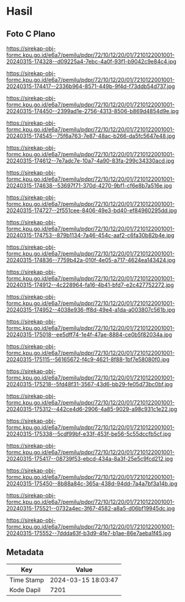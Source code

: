 # Hasil

## Foto C Plano

https://sirekap-obj-formc.kpu.go.id/e6a7/pemilu/pdpr/72/10/12/20/01/7210122001001-20240315-174328--d09225a4-7ebc-4a0f-93f1-b9042c9e84c4.jpg

https://sirekap-obj-formc.kpu.go.id/e6a7/pemilu/pdpr/72/10/12/20/01/7210122001001-20240315-174417--2336b964-8571-449b-9f4d-f73ddb54d737.jpg

https://sirekap-obj-formc.kpu.go.id/e6a7/pemilu/pdpr/72/10/12/20/01/7210122001001-20240315-174450--2399ad1e-2756-4313-8506-b869d4854d9e.jpg

https://sirekap-obj-formc.kpu.go.id/e6a7/pemilu/pdpr/72/10/12/20/01/7210122001001-20240315-174545--75f6a763-7e87-48ac-b266-da5fc5647e48.jpg

https://sirekap-obj-formc.kpu.go.id/e6a7/pemilu/pdpr/72/10/12/20/01/7210122001001-20240315-174612--7e7adc7e-10a7-4a90-83fa-299c34330acd.jpg

https://sirekap-obj-formc.kpu.go.id/e6a7/pemilu/pdpr/72/10/12/20/01/7210122001001-20240315-174638--53697f71-370d-4270-9bf1-cf6e8b7a516e.jpg

https://sirekap-obj-formc.kpu.go.id/e6a7/pemilu/pdpr/72/10/12/20/01/7210122001001-20240315-174727--2f551cee-8406-49e3-bd40-ef84960295dd.jpg

https://sirekap-obj-formc.kpu.go.id/e6a7/pemilu/pdpr/72/10/12/20/01/7210122001001-20240315-174753--879b1134-7a46-454c-aaf2-c6fa30b82b4e.jpg

https://sirekap-obj-formc.kpu.go.id/e6a7/pemilu/pdpr/72/10/12/20/01/7210122001001-20240315-174836--7759b42a-010f-4e05-a717-4624ea143424.jpg

https://sirekap-obj-formc.kpu.go.id/e6a7/pemilu/pdpr/72/10/12/20/01/7210122001001-20240315-174912--4c228964-fa16-4b41-bfd7-e2c427752272.jpg

https://sirekap-obj-formc.kpu.go.id/e6a7/pemilu/pdpr/72/10/12/20/01/7210122001001-20240315-174952--4038e936-ff8d-49e4-a1da-a003807c561b.jpg

https://sirekap-obj-formc.kpu.go.id/e6a7/pemilu/pdpr/72/10/12/20/01/7210122001001-20240315-175018--ee5dff74-1e4f-47ae-8884-ce0b5f82034a.jpg

https://sirekap-obj-formc.kpu.go.id/e6a7/pemilu/pdpr/72/10/12/20/01/7210122001001-20240315-175115--56165672-f4c9-4621-8f88-1bf7e58080f0.jpg

https://sirekap-obj-formc.kpu.go.id/e6a7/pemilu/pdpr/72/10/12/20/01/7210122001001-20240315-175218--5fd48f31-3567-43d6-bb29-fe05d73bc0bf.jpg

https://sirekap-obj-formc.kpu.go.id/e6a7/pemilu/pdpr/72/10/12/20/01/7210122001001-20240315-175312--442ce4d6-2906-4a85-9029-a98c931c1e22.jpg

https://sirekap-obj-formc.kpu.go.id/e6a7/pemilu/pdpr/72/10/12/20/01/7210122001001-20240315-175338--5cdf99bf-e33f-453f-be56-5c55dccfb5cf.jpg

https://sirekap-obj-formc.kpu.go.id/e6a7/pemilu/pdpr/72/10/12/20/01/7210122001001-20240315-175417--08739f53-ebcd-434a-8a3f-25e5c9fcd212.jpg

https://sirekap-obj-formc.kpu.go.id/e6a7/pemilu/pdpr/72/10/12/20/01/7210122001001-20240315-175450--8b88a84c-365a-438d-94dd-7a4a7bf3a14b.jpg

https://sirekap-obj-formc.kpu.go.id/e6a7/pemilu/pdpr/72/10/12/20/01/7210122001001-20240315-175521--0732a4ec-3f67-4582-a8a5-d06bf19945dc.jpg

https://sirekap-obj-formc.kpu.go.id/e6a7/pemilu/pdpr/72/10/12/20/01/7210122001001-20240315-175552--7ddda63f-b3d9-4fe7-b1ae-86e7aeba1f45.jpg


## Metadata

| Key        | Value               |
| ---------- | ------------------- |
| Time Stamp | 2024-03-15 18:03:47 |
| Kode Dapil | 7201                |



